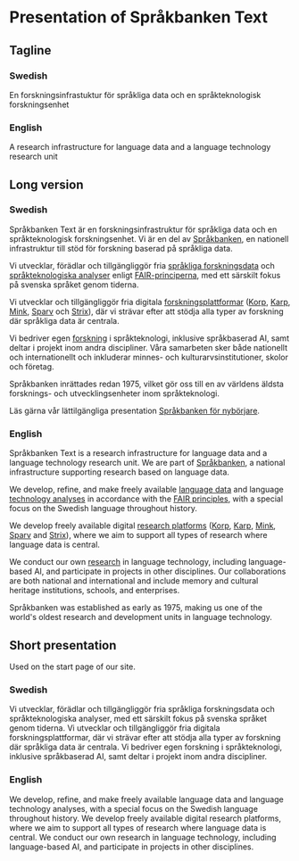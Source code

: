 # Presentation of Språkbanken Text

## Tagline

### Swedish

En forskningsinfrastuktur för språkliga data och en språkteknologisk forskningsenhet

### English

A research infrastructure for language data and a language technology research unit

## Long version

### Swedish

Språkbanken Text är en forskningsinfrastruktur för språkliga data och en språkteknologisk forskningsenhet. Vi är en del av [Språkbanken](http://www.sprakbanken.se), en nationell infrastruktur till stöd för forskning baserad på språkliga data.

Vi utvecklar, förädlar och tillgängliggör fria [språkliga forskningsdata](https://spraakbanken.gu.se/resurser) och [språkteknologiska analyser](https://spraakbanken.gu.se/analyser) enligt [FAIR-principerna](https://www.go-fair.org/fair-principles/), med ett särskilt fokus på svenska språket genom tiderna.

Vi utvecklar och tillgängliggör fria digitala [forskningsplattformar](https://spraakbanken.gu.se/verktyg) ([Korp](https://spraakbanken.gu.se/korp), [Karp](https://spraakbanken.gu.se/karp), [Mink](https://spraakbanken.gu.se/mink), [Sparv](https://spraakbanken.gu.se/sparv) och [Strix](https://spraakbanken.gu.se/strix)), där vi strävar efter att stödja alla typer av forskning där språkliga data är centrala.

Vi bedriver egen [forskning](https://spraakbanken.gu.se/forskning) i språkteknologi, inklusive språkbaserad AI, samt deltar i projekt inom andra discipliner. Våra samarbeten sker både nationellt och internationellt och inkluderar minnes- och kulturarvsinstitutioner, skolor och företag.

Språkbanken inrättades redan 1975, vilket gör oss till en av världens äldsta forsknings- och utvecklingsenheter inom språkteknologi.

Läs gärna vår lättilgängliga presentation [Språkbanken för nybörjare](https://spraakbanken.gu.se/sites/default/files/2023/sprakbanken_for_nyborjare_2023_2.pdf).

### English

Språkbanken Text is a research infrastructure for language data and a language technology research unit. We are part of [Språkbanken](http://www.sprakbanken.se), a national infrastructure supporting research based on language data.

We develop, refine, and make freely available [language data](https://spraakbanken.gu.se/en/resources) and language [technology analyses](https://spraakbanken.gu.se/en/analyses) in accordance with the [FAIR principles](https://www.go-fair.org/fair-principles/), with a special focus on the Swedish language throughout history.

We develop freely available digital [research platforms](https://spraakbanken.gu.se/verktyg) ([Korp](https://spraakbanken.gu.se/korp), [Karp](https://spraakbanken.gu.se/karp), [Mink](https://spraakbanken.gu.se/mink), [Sparv](https://spraakbanken.gu.se/sparv) and [Strix](https://spraakbanken.gu.se/strix)), where we aim to support all types of research where language data is central.

We conduct our own [research](https://spraakbanken.gu.se/en/research) in language technology, including language-based AI, and participate in projects in other disciplines. Our collaborations are both national and international and include memory and cultural heritage institutions, schools, and enterprises.

Språkbanken was established as early as 1975, making us one of the world's oldest research and development units in language technology.

## Short presentation

Used on the start page of our site.

### Swedish

Vi utvecklar, förädlar och tillgängliggör fria språkliga forskningsdata och språkteknologiska analyser, med ett särskilt fokus på svenska språket genom tiderna. Vi utvecklar och tillgängliggör fria digitala forskningsplattformar, där vi strävar efter att stödja alla typer av forskning där språkliga data är centrala. Vi bedriver egen forskning i språkteknologi, inklusive språkbaserad AI, samt deltar i projekt inom andra discipliner.

### English

We develop, refine, and make freely available language data and language technology analyses, with a special focus on the Swedish language throughout history. We develop freely available digital research platforms, where we aim to support all types of research where language data is central. We conduct our own research in language technology, including language-based AI, and participate in projects in other disciplines.
